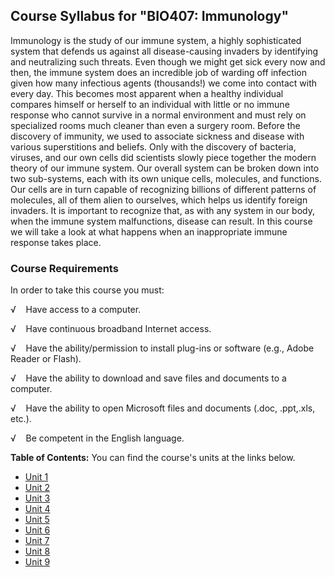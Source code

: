 Course Syllabus for "BIO407: Immunology"
----------------------------------------

Immunology is the study of our immune system, a highly sophisticated
system that defends us against all disease-causing invaders by
identifying and neutralizing such threats. Even though we might get sick
every now and then, the immune system does an incredible job of warding
off infection given how many infectious agents (thousands!) we come into
contact with every day. This becomes most apparent when a healthy
individual compares himself or herself to an individual with little or
no immune response who cannot survive in a normal environment and must
rely on specialized rooms much cleaner than even a surgery room. Before
the discovery of immunity, we used to associate sickness and disease
with various superstitions and beliefs. Only with the discovery of
bacteria, viruses, and our own cells did scientists slowly piece
together the modern theory of our immune system. Our overall system can
be broken down into two sub-systems, each with its own unique cells,
molecules, and functions. Our cells are in turn capable of recognizing
billions of different patterns of molecules, all of them alien to
ourselves, which helps us identify foreign invaders. It is important to
recognize that, as with any system in our body, when the immune system
malfunctions, disease can result. In this course we will take a look at
what happens when an inappropriate immune response takes place.

### Course Requirements

In order to take this course you must:

√    Have access to a computer.

√    Have continuous broadband Internet access.

√    Have the ability/permission to install plug-ins or software (e.g.,
Adobe Reader or Flash).

√    Have the ability to download and save files and documents to a
computer.

√    Have the ability to open Microsoft files and documents (.doc,
.ppt,.xls, etc.).

√    Be competent in the English language.

**Table of Contents:** You can find the course's units at the links below.

- [Unit 1](https://legacy.saylor.org/bio407/Unit01/)
- [Unit 2](https://legacy.saylor.org/bio407/Unit02/)
- [Unit 3](https://legacy.saylor.org/bio407/Unit03/)
- [Unit 4](https://legacy.saylor.org/bio407/Unit04/)
- [Unit 5](https://legacy.saylor.org/bio407/Unit05/)
- [Unit 6](https://legacy.saylor.org/bio407/Unit06/)
- [Unit 7](https://legacy.saylor.org/bio407/Unit07/)
- [Unit 8](https://legacy.saylor.org/bio407/Unit08/)
- [Unit 9](https://legacy.saylor.org/bio407/Unit09/)
